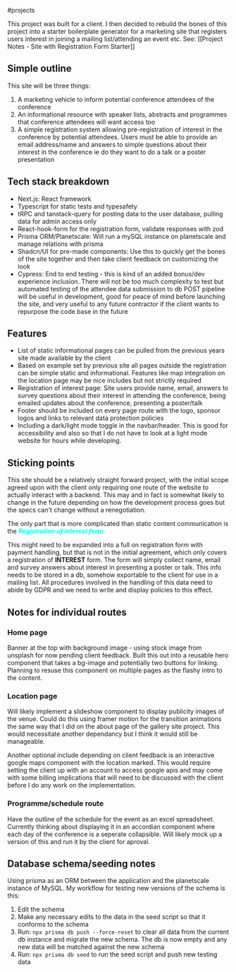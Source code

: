 #projects 

This project was built for a client. I then decided to rebuild the bones of this project into a starter boilerplate generator for a marketing site that registers users interest in joining a mailing list/attending an event etc. See: [[Project Notes - Site with Registration Form Starter]]
## Simple outline
This site will be three things:
1. A marketing vehicle to inform potential conference attendees of the conference
2. An informational resource with speaker lists, abstracts and programmes that conference attendees will want access too
3. A simple registration system allowing pre-registration of interest in the conference by potential attendees. Users must be able to provide an email address/name and answers to simple questions about their interest in the conference ie do they want to do a talk or a poster presentation

## Tech stack breakdown
- Next.js: React framework
- Typescript for static tests and typesafety
- tRPC and tanstack-query for posting data to the user database, pulling data for admin access only
- React-hook-form for the registration form, validate responses with zod
- Prisma ORM/Planetscale: Will run a mySQL instance on planetscale and manage relations with prisma
- Shadcn/UI for pre-made components: Use this to quickly get the bones of the site together and then take client feedback on customizing the look
- Cypress: End to end testing - this is kind of an added bonus/dev experience inclusion. There will not be too much complexity to test but automated testing of the attendee data submission to db POST pipeline will be useful in development, good for peace of mind before launching the site, and very useful to any future contractor if the client wants to repurpose the code base in the future

## Features
- List of static informational pages can be pulled from the previous years site made available by the client
- Based on example set by previous site all pages outside the registration can be simple static and informational. Features like map integration on the location page may be nice includes but not strictly required
- Registration of interest page: Site users provide name, email, answers to survey questions about their interest in attending the conference, being emailed updates about the conference, presenting a poster/talk
- Footer should be included on every page route with the logo, sponsor logos and links to relevant data protection policies
- Including a dark/light mode toggle in the navbar/header. This is good for accessibility and also so that I do not have to look at a light mode website for hours while developing.

## Sticking points
This site should be a relatively straight forward project, with the initial scope agreed upon with the client only requiring one route of the website to actually interact with a backend. This may and in fact is somewhat likely to change in the future depending on how the development process goes but the specs can't change without a renegotiation.

The only part that is more complicated than static content communication is the <span style="font-weight: bold; font-style: italic; color: cyan;">Registration of interest form.</span>

This might need to be expanded into a full on registration form with payment handling, but that is not in the initial agreement, which only covers a registration of **INTEREST** form. The form will simply collect name, email and survey answers about interest in presenting a poster or talk. This info needs to be stored in a db, somehow exportable to the client for use in a mailing list. All procedures involved in the handling of this data need to abide by GDPR and we need to write and display policies to this effect.

## Notes for individual routes

### Home page
Banner at the top with background image - using stock image from unsplash for now pending client feedback. Built this out into a reusable hero component that takes a bg-image and potentially two buttons for linking. Planning to resuse this component on multiple pages as the flashy intro to the content.

### Location page
Will likely implement a slideshow component to display publicity images of the venue. Could do this using framer motion for the transition animations the same way that I did on the about page of the gallery site project. This would necessitate another dependancy but I think it would still be manageable.

Another optional include depending on client feedback is an interactive google maps component with the location marked. This would require setting the client up with an account to access google apis and may come with some billing implications that will need to be discussed with the client before I do any work on the implementation.

### Programme/schedule route
Have the outline of the schedule for the event as an excel spreadsheet. Currently thinking about displaying it in an accordian component where each day of the conference is a seperate collapsible. Will likely mock up a version of this and run it by the client for aproval.

## Database schema/seeding notes
Using prisma as an ORM between the application and the planetscale instance of MySQL. My workflow for testing new versions of the schema is this:
1. Edit the schema
2. Make any necessary edits to the data in the seed script so that it conforms to the schema
3. Run: `npx prisma db push --force-reset` to clear all data from the current db instance and migrate the new schema. The db is now empty and any new data will be matched against the new schema
4. Run: `npx prisma db seed` to run the seed script and push new testing data
